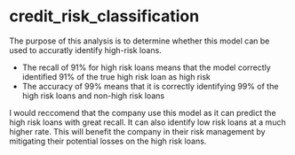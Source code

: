 # credit_risk_classification
The purpose of this analysis is to determine whether this model can be used to accuratly identify high-risk loans. 
- The recall of 91% for high risk loans means that the model correctly identified 91% of the true high risk loan as high risk
- The accuracy of 99% means that it is correctly identifying 99% of the high risk loans and non-high risk loans

I would reccomend that the company use this model as it can predict the high risk loans with great recall. It can also identify low risk loans at a much higher rate.
This will benefit the company in their risk management by mitigating their potential losses on the high risk loans.
